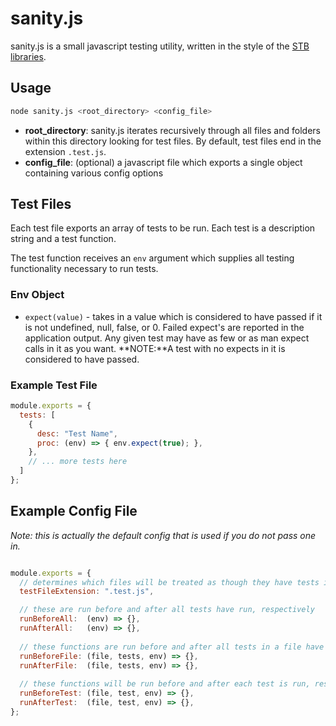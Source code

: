 # sanity.js

sanity.js is a small javascript testing utility, written in the style of the [STB libraries](https://github.com/nothings/stb/blob/master/docs/stb_howto.txt).

## Usage

```bash
node sanity.js <root_directory> <config_file>
```

- **root_directory**: sanity.js iterates recursively through all files and folders within this directory looking for test files. By default, test files end in the extension `.test.js`.
- **config_file**: (optional) a javascript file which exports a single object containing various config options

## Test Files

Each test file exports an array of tests to be run. Each test is a description string and a test function. 

The test function receives an `env` argument which supplies all testing functionality necessary to run tests.

### Env Object

- `expect(value)`  - takes in a value which is considered to have passed if it is not undefined, null, false, or 0. Failed expect's are reported in the application output. Any given test may have as few or as man expect calls in it as you want. 
  **NOTE:**A test with no expects in it is considered to have passed.

### Example Test File

```javascript
module.exports = { 
  tests: [
    {
      desc: "Test Name",
      proc: (env) => { env.expect(true); },
    },
    // ... more tests here
  ]
};
```

## Example Config File

*Note: this is actually the default config that is used if you do not pass one in.*

```javascript

module.exports = {
  // determines which files will be treated as though they have tests in them
  testFileExtension: ".test.js",

  // these are run before and after all tests have run, respectively
  runBeforeAll:  (env) => {},
  runAfterAll:   (env) => {},
	
  // these functions are run before and after all tests in a file have been performed, repsectively, 
  runBeforeFile: (file, tests, env) => {},
  runAfterFile:  (file, tests, env) => {},
    
  // these functions will be run before and after each test is run, respectively
  runBeforeTest: (file, test, env) => {},
  runAfterTest:  (file, test, env) => {},
};

```

